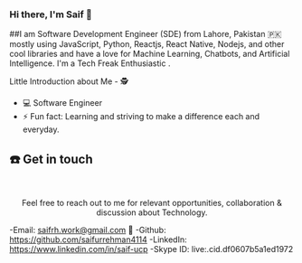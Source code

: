 ### Hi there, I'm Saif 👋

##I am Software Development Engineer (SDE) from Lahore, Pakistan 🇵🇰 mostly using JavaScript, Python, Reactjs, React Native, Nodejs, and other cool libraries and have a love for Machine Learning, Chatbots, and Artificial Intelligence. I'm a Tech Freak Enthusiastic .

Little Introduction about Me - 🕵️

- 💻  Software Engineer 
- ⚡ Fun fact: Learning and striving to make a difference each and everyday.

 
## ☎️ Get in touch
<br>
<p align = "center">
Feel free to reach out to me for relevant opportunities, collaboration & discussion about Technology.

-Email: saifrh.work@gmail.com 📩
-Github: https://github.com/saifurrehman4114
-LinkedIn: https://www.linkedin.com/in/saif-ucp
-Skype ID: live:.cid.df0607b5a1ed1972
##


